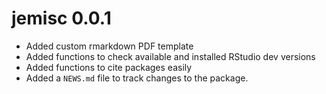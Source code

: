 # jemisc 0.0.1

* Added custom rmarkdown PDF template
* Added functions to check available and installed RStudio dev versions
* Added functions to cite packages easily
* Added a `NEWS.md` file to track changes to the package.
